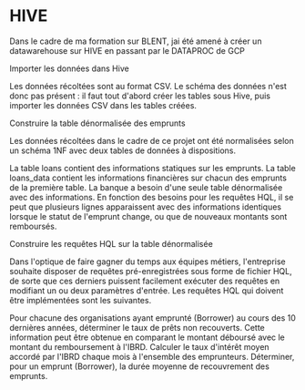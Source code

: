 # HIVE
Dans le cadre de ma formation sur BLENT,   jai été amené à créer un datawarehouse sur HIVE en passant par le DATAPROC de GCP


Importer les données dans Hive

Les données récoltées sont au format CSV. Le schéma des données n'est donc pas présent : il faut tout d'abord créer les tables sous Hive, puis importer les données CSV dans les tables créées.

Construire la table dénormalisée des emprunts

Les données récoltées dans le cadre de ce projet ont été normalisées selon un schéma 1NF avec deux tables de données à dispositions.

La table loans contient des informations statiques sur les emprunts.
La table loans_data contient les informations financières sur chacun des emprunts de la première table.
La banque a besoin d'une seule table dénormalisée avec des informations. En fonction des besoins pour les requêtes HQL, il se peut que plusieurs lignes apparaissent avec des informations identiques lorsque le statut de l'emprunt change, ou que de nouveaux montants sont remboursés.

Construire les requêtes HQL sur la table dénormalisée

Dans l'optique de faire gagner du temps aux équipes métiers, l'entreprise souhaite disposer de requêtes pré-enregistrées sous forme de fichier HQL, de sorte que ces derniers puissent facilement exécuter des requêtes en modifiant un ou deux paramètres d'entrée. Les requêtes HQL qui doivent être implémentées sont les suivantes.

Pour chacune des organisations ayant emprunté (Borrower) au cours des 10 dernières années, déterminer le taux de prêts non recouverts. Cette information peut être obtenue en comparant le montant déboursé avec le montant du remboursement à l'IBRD.
Calculer le taux d'intérêt moyen accordé par l'IBRD chaque mois à l'ensemble des emprunteurs.
Déterminer, pour un emprunt (Borrower), la durée moyenne de recouvrement des emprunts.
